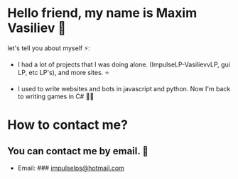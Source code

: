 # Hello friend, my name is Maxim Vasiliev 👋

let's tell you about myself ⚡️:

- I had a lot of projects that I was doing alone. (ImpulseLP-VasilievvLP, gui LP, etc LP's), and more sites. ⭐

- I used to write websites and bots in javascript and python. Now I'm back to writing games in C# 👨‍💻


# How to contact me?

## You can contact me by email. 📧

- Email: ### impulselps@hotmail.com
